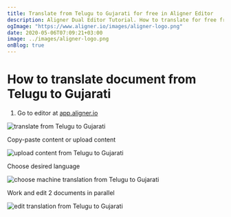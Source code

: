 ```yaml
---
title: Translate from Telugu to Gujarati for free in Aligner Editor
description: Aligner Dual Editor Tutorial. How to translate for free from Telugu to Gujarati. Aligner is multilingual document management platform. 
ogImage: "https://www.aligner.io/images/aligner-logo.png"
date: 2020-05-06T07:09:21+03:00
image: ../images/aligner-logo.png
onBlog: true
---
```


# How to translate document from Telugu to Gujarati

1. Go to editor at [app.aligner.io](https://app.aligner.io "Aligner App web page")

![translate from Telugu to Gujarati](../aligner-blank-editor.png "translate from Telugu to Gujarati")

Copy-paste content or upload content

![upload content from Telugu to Gujarati](../aligner-uploaded-document.png "upload content from Telugu to Gujarati")

Choose desired language

![choose machine translation from Telugu to Gujarati](../aligner-language-dropdown.png "choose machine translation from Telugu to Gujarati")

Work and edit 2 documents in parallel

![edit translation from Telugu to Gujarati](../aligner-double-sitded-editor.png "edit translation from Telugu to Gujarati")

